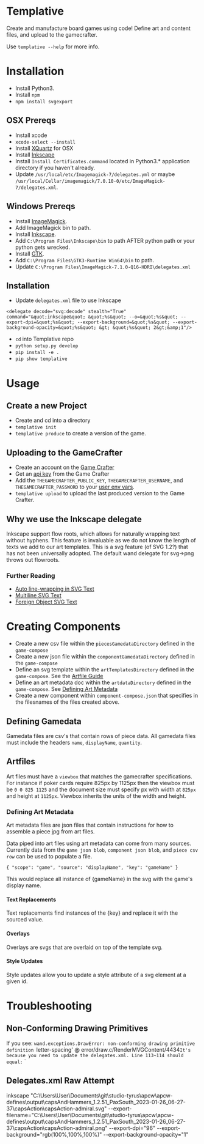 # Templative

Create and manufacture board games using code! Define art and content files, and upload to the gamecrafter.

Use `templative --help` for more info.

# Installation

- Install Python3.
- Install `npm`
- `npm install svgexport`

## OSX Prereqs
- Install xcode
- `xcode-select --install`
- Install [XQuartz](https://www.xquartz.org/) for OSX
- Install [Inkscape](https://inkscape.org)
- Install `Install Certificates.command` located in Python3.* application directory if you haven't already.
- Update `/usr/local/etc/Imagemagick-7/delegates.yml` or maybe `/usr/local/Cellar/imagemagick/7.0.10-0/etc/ImageMagick-7/delegates.xml`.

## Windows Prereqs
- Install [ImageMagick](https://imagemagick.org/script/download.php#windows).
- Add ImageMagick bin to path.
- Install [Inkscape](https://inkscape.org).
- Add `C:\Program Files\Inkscape\bin` to path AFTER python path or your python gets wrecked.
- Install [GTK](https://github.com/tschoonj/GTK-for-Windows-Runtime-Environment-Installer/releases).
- Add `C:\Program Files\GTK3-Runtime Win64\bin` to path.
- Update `C:\Program Files\ImageMagick-7.1.0-Q16-HDRI\delegates.xml`

## Installation

- Update `delegates.xml` file to use Inkscape
```
<delegate decode="svg:decode" stealth="True" command="&quot;inkscape&quot; &quot;%s&quot; --o=&quot;%s&quot; --export-dpi=&quot;%s&quot; --export-background=&quot;%s&quot; --export-background-opacity=&quot;%s&quot; &gt; &quot;%s&quot; 2&gt;&amp;1"/>
```
- `cd` into Templative repo
- `python setup.py develop`
-	`pip install -e .`
- `pip show templative`

# Usage

## Create a new Project
- Create and cd into a directory
- `templative init`
- `templative produce` to create a version of the game. 

## Uploading to the GameCrafter
- Create an account on the [Game Crafter](https://www.thegamecrafter.com)
- Get an [api key](https://www.thegamecrafter.com/account/apikeys) from the Game Crafter
- Add the `THEGAMECRAFTER_PUBLIC_KEY`, `THEGAMECRAFTER_USERNAME`, and `THEGAMECRAFTER_PASSWORD` to your [user env vars](https://www.schrodinger.com/kb/1842).
- `templative upload` to upload the last produced version to the Game Crafter.

## Why we use the Inkscape delegate
Inkscape support flow roots, which allows for naturally wrapping text without hyphens. This feature is invaluable as we do not know the length of texts we add to our art templates. This is a svg feature (of SVG 1.2?) that has not been universally adopted. The default wand delegate for svg->png throws out flowroots.

### Further Reading

- [Auto line-wrapping in SVG Text](https://stackoverflow.com/questions/4991171/auto-line-wrapping-in-svg-text)
- [Multiline SVG Text](https://www.oreilly.com/library/view/svg-text-layout/9781491933817/ch04.html)
- [Foreign Object SVG Text](https://codepen.io/maxzz/pen/NzBGVE)

# Creating Components

- Create a new csv file within the `piecesGamedataDirectory` defined in the `game-compose`
- Create a new json file within the `componentGamedataDirectory` defined in the `game-compose`
- Define an svg template within the `artTemplatesDirectory` defined in the `game-compose`. See the [Artfile Guide](###-Artfile-Guide)
- Define an art metadata doc within the `artdataDirectory` defined in the `game-compose`. See [Defining Art Metadata](###-Defining-Art-Metadata)
- Create a new component within `component-compose.json` that specifies in the filesnames of the files created above.

## Defining Gamedata

Gamedata files are csv's that contain rows of piece data. All gamedata files must include the headers `name`, `displayName`, `quantity`.

## Artfiles

Art files must have a `viewbox` that matches the gamecrafter specifications. For instance if poker cards require 825px by 1125px then the viewbox must be `0 0 825 1125` and the document size must specify px with width at `825px` and height at `1125px`. Viewbox inherits the units of the width and height.

### Defining Art Metadata

Art metadata files are json files that contain instructions for how to assemble a piece jpg from art files.

Data piped into art files using art metadata can come from many sources. Currently data from the `game json blob`, `component json blob`, and `piece csv row` can be used to populate a file.

    { "scope": "game", "source": "displayName", "key": "gameName" }

This would replace all instance of {gameName} in the svg with the game's display name.

#### Text Replacements

Text replacements find instances of the {key} and replace it with the sourced value.

#### Overlays

Overlays are svgs that are overlaid on top of the template svg.

#### Style Updates

Style updates allow you to update a style attribute of a svg element at a given id.

# Troubleshooting

## Non-Conforming Drawing Primitives
If you see: `wand.exceptions.DrawError: non-conforming drawing primitive definition `letter-spacing' @ error/draw.c/RenderMVGContent/4434`
It's because you need to update the delegates.xml. Line 113~114 should equal:
`  <!-- Change export-png to export-file for inkscape 1.0+ -->
  <delegate decode="svg:decode" stealth="True" command="&quot;inkscape&quot; &quot;%s&quot; --o=&quot;%s&quot; --export-dpi=&quot;%s&quot; --export-background=&quot;%s&quot; --export-background-opacity=&quot;%s&quot; &gt; &quot;%s&quot; 2&gt;&amp;1"/>`

## Delegates.xml Raw Attempt
inkscape "C:\Users\User\Documents\git\studio-tyrus\apcw\apcw-defines\output\capsAndHammers_1.2.51_PaxSouth_2023-01-26_06-27-37\capsAction\capsAction-admiral.svg" --export-filename="C:\Users\User\Documents\git\studio-tyrus\apcw\apcw-defines\output\capsAndHammers_1.2.51_PaxSouth_2023-01-26_06-27-37\capsAction\capsAction-admiral.png" --export-dpi="96" --export-background="rgb(100%,100%,100%)" --export-background-opacity="1"



